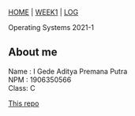 [HOME](.) |
[WEEK1](W01) |
[LOG](TXT/mylog.txt)

Operating Systems 2021-1

## About me
Name : I Gede Aditya Premana Putra  
NPM  : 1906350566  
Class: C  
  
[This repo](https://github.com/dirtboll/os211)
